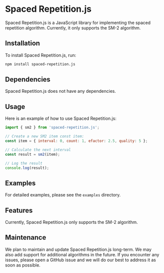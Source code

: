 # Spaced Repetition.js

Spaced Repetition.js is a JavaScript library for implementing the spaced repetition algorithm. Currently, it only supports the SM-2 algorithm.

## Installation

To install Spaced Repetition.js, run:
```bash
npm install spaced-repetition.js
```

## Dependencies

Spaced Repetition.js does not have any dependencies.

## Usage

Here is an example of how to use Spaced Repetition.js:
```javascript
import { sm2 } from 'spaced-repetition.js';

// Create a new SM2 item const item: 
const item = { interval: 0, count: 1, efactor: 2.5, quality: 5 };

// Calculate the next interval 
const result = sm2(item);

// Log the result 
console.log(result);
```

## Examples

For detailed examples, please see the `examples` directory.

## Features

Currently, Spaced Repetition.js only supports the SM-2 algorithm.

## Maintenance

We plan to maintain and update Spaced Repetition.js long-term. We may also add support for additional algorithms in the future. If you encounter any issues, please open a GitHub issue and we will do our best to address it as soon as possible.
